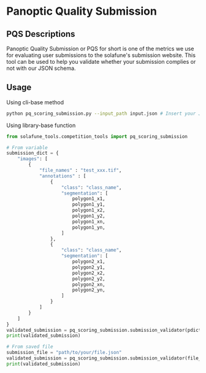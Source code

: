 # Panoptic Quality Submission

## PQS Descriptions

Panoptic Quality Submission or PQS for short is one of the metrics we use for evaluating user submissions to the solafune's submission website. This tool can be used to help you validate whether your submission complies or not with our JSON schema.

## Usage

Using cli-base method

```bash
python pq_scoring_submission.py --input_path input.json # Insert your JSON file
```

Using library-base function

```python
from solafune_tools.competition_tools import pq_scoring_submission

# From variable
submission_dict = {
    "images": [
        {
            "file_names" : "test_xxx.tif",
            "annotations" : [
                {
                    "class": "class_name",
                    "segmentation": [
                        polygon1_x1,
                        polygon1_y1,
                        polygon1_x2,
                        polygon1_y2,
                        polygon1_xn,
                        polygon1_yn,
                    ]
                },
                {
                    "class": "class_name",
                    "segmentation": [
                        polygon2_x1,
                        polygon2_y1,
                        polygon2_x2,
                        polygon2_y2,
                        polygon2_xn,
                        polygon2_yn,
                    ]
                }
            ]
        }
    ]
}
validated_submission = pq_scoring_submission.submission_validator(pdict = submission_dict)
print(validated_submission)

# From saved file
submission_file = "path/to/your/file.json"
validated_submission = pq_scoring_submission.submission_validator(file_path = submission_file)
print(validated_submission)
```
